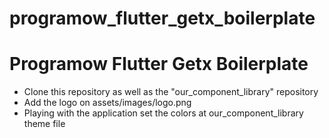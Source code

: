# programow_flutter_getx_boilerplate

# Programow Flutter Getx Boilerplate

- Clone this repository as well as the "our_component_library" repository
- Add the logo on assets/images/logo.png
- Playing with the application set the colors at our_component_library theme file
